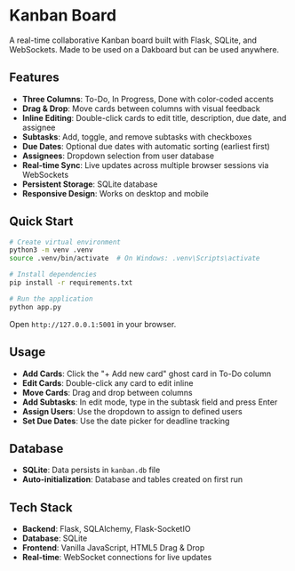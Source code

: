 # Kanban Board

A real-time collaborative Kanban board built with Flask, SQLite, and WebSockets. Made to be used on a Dakboard but can be used anywhere.

## Features

- **Three Columns**: To-Do, In Progress, Done with color-coded accents
- **Drag & Drop**: Move cards between columns with visual feedback
- **Inline Editing**: Double-click cards to edit title, description, due date, and assignee
- **Subtasks**: Add, toggle, and remove subtasks with checkboxes
- **Due Dates**: Optional due dates with automatic sorting (earliest first)
- **Assignees**: Dropdown selection from user database
- **Real-time Sync**: Live updates across multiple browser sessions via WebSockets
- **Persistent Storage**: SQLite database
- **Responsive Design**: Works on desktop and mobile

## Quick Start

```bash
# Create virtual environment
python3 -m venv .venv
source .venv/bin/activate  # On Windows: .venv\Scripts\activate

# Install dependencies
pip install -r requirements.txt

# Run the application
python app.py
```

Open `http://127.0.0.1:5001` in your browser.

## Usage

- **Add Cards**: Click the "+ Add new card" ghost card in To-Do column
- **Edit Cards**: Double-click any card to edit inline
- **Move Cards**: Drag and drop between columns
- **Add Subtasks**: In edit mode, type in the subtask field and press Enter
- **Assign Users**: Use the dropdown to assign to defined users
- **Set Due Dates**: Use the date picker for deadline tracking

## Database

- **SQLite**: Data persists in `kanban.db` file
- **Auto-initialization**: Database and tables created on first run

## Tech Stack

- **Backend**: Flask, SQLAlchemy, Flask-SocketIO
- **Database**: SQLite
- **Frontend**: Vanilla JavaScript, HTML5 Drag & Drop
- **Real-time**: WebSocket connections for live updates

